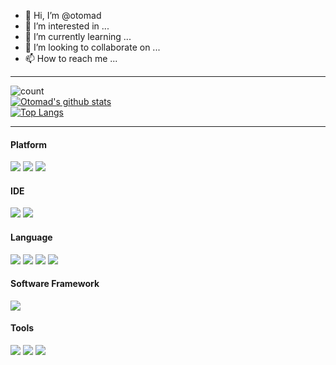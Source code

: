 - 👋 Hi, I’m @otomad
- 👀 I’m interested in ...
- 🌱 I’m currently learning ...
- 💞️ I’m looking to collaborate on ...
- 📫 How to reach me ...
----

<!--
otomad/otomad is a ✨ special ✨ repository because its `README.md` (this file) appears on your GitHub profile.
You can click the Preview link to take a look at your changes.
-->

<!-- <div align="center" class="flex"> -->

![count](https://count.getloli.com/get/@otomad)<br />
[![Otomad's github stats](https://github-readme-stats.vercel.app/api?username=otomad&show_icons=true&count_private=true&theme=radical)](https://github.com/anuraghazra/github-readme-stats)<br />
[![Top Langs](https://github-readme-stats.vercel.app/api/top-langs/?username=otomad&layout=compact&theme=radical)](https://github.com/anuraghazra/github-readme-stats)

<!-- </div> -->
----

#### Platform
[![](https://img.shields.io/badge/Windows-11-0078d4?style=flat-square&logo=microsoft&logoColor=white&labelColor=0078d4)](https://www.microsoft.com/windows/get-windows-11)
[![](https://img.shields.io/badge/-Android-3DDC84?style=flat-square&logo=android&logoColor=white)](https://developer.android.google.cn/)
[![](https://img.shields.io/badge/-Linux-FCC624?style=flat-square&logo=linux&logoColor=black)](https://www.linuxfoundation.org/)

#### IDE
[![](https://img.shields.io/badge/-Visual%20Studio%20Code-007ACC?style=flat-square&logo=visual-studio-code&logoColor=white)](https://code.visualstudio.com/)
[![](https://img.shields.io/badge/-Visual%20Studio-5C2D91?style=flat-square&logo=visual-studio&logoColor=white)](https://visualstudio.microsoft.com/)

#### Language
[![](https://img.shields.io/badge/-JavaScript-F7DF1E?style=flat-square&logo=javascript&logoColor=black)](https://tc39.es)
[![](https://img.shields.io/badge/-TypeScript-3178C6?style=flat-square&logo=typescript&logoColor=white)](https://www.typescriptlang.org/)
[![](https://img.shields.io/badge/-C/C%2B%2B-00599C?style=flat-square&logo=c%2B%2B&logoColor=white)](http://gcc.gnu.org/)
[![](https://img.shields.io/badge/-Python-3776AB?style=flat-square&logo=python&logoColor=white)](https://www.python.org/)

#### Software Framework
[![](https://img.shields.io/badge/-Win32-blue?style=flat-square&logo=Windows&logoColor=white)](https://docs.microsoft.com/zh-cn/windows/win32/)

#### Tools
[![](https://img.shields.io/badge/-Docker-2496ED?style=flat-square&logo=docker&logoColor=ffffff)](https://www.docker.com/)
[![](https://img.shields.io/badge/-Git-f05032?style=flat-square&logo=git&logoColor=white)](https://git-scm.com/)
[![](https://img.shields.io/badge/-Node.js-43853d?style=flat-square&logo=node.js&logoColor=ffffff)](https://nodejs.org/)
